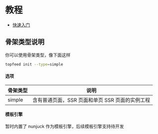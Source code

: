 # 教程

- [快速入门](/guide/)

## 骨架类型说明

你可以使用骨架类型，像下面这样

```bash
topfeed init --type=simple
```

#### 选项

| 骨架类型 |                      说明                       |
| -------- | :---------------------------------------------: |
| simple   | 含有普通页面，SSR 页面和单页 SSR 页面的实例工程 |

#### 模板引擎

暂时内置了 nunjuck 作为模板引擎，后续模板引擎支持待开发

